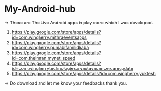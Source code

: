# My-Android-hub

=> These are The Live Android apps in play store which I was developed.

1) https://play.google.com/store/apps/details?id=com.wingherry.mithraeventsapps
2) https://play.google.com/store/apps/details?id=com.wingherry.punjabifamilidhaba
3) https://play.google.com/store/apps/details?id=com.theimran.mynet_speed
4) https://play.google.com/store/apps/details?id=com.wingherrytechnologies.swastavacancercareupdate
5) https://play.google.com/store/apps/details?id=com.wingherry.yuktesh


=> Do download and let me know your feedbacks thank you.
